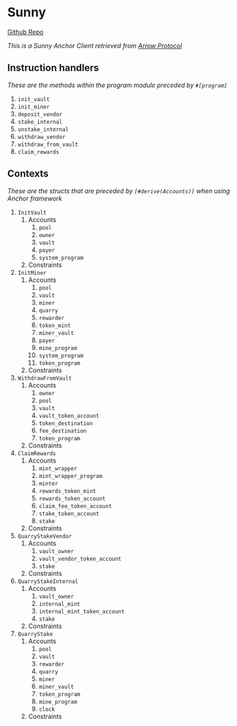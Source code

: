 # Sunny

[Github Repo](https://github.com/arrowprotocol/arrow/tree/master/lib/sunny)

*This is a Sunny Anchor Client retrieved from [Arrow Protocol](https://github.com/arrowprotocol/arrow)*

## Instruction handlers

*These are the methods within the program module preceded by `#[program]`*

1. `init_vault`
2. `init_miner`
3. `deposit_vendor`
4. `stake_internal`
5. `unstake_internal`
6. `withdraw_vendor`
7. `withdraw_from_vault`
8. `claim_rewards`

## Contexts

*These are the structs that are preceded by `[#derive(Accounts)]` when using Anchor framework*

1. `InitVault`
    1. Accounts
        1. `pool`
        2. `owner`
        3. `vault`
        4. `payer`
        5. `system_program`
    2. Constraints
2. `InitMiner`
    1. Accounts
        1. `pool`
        2. `vault`
        3. `miner`
        4. `quarry`
        5. `rewarder`
        6. `token_mint`
        7. `miner_vault`
        8. `payer`
        9. `mine_program`
        10. `system_program`
        11. `token_program`
    2. Constraints
3. `WithdrawFromVault`
    1. Accounts
        1. `owner`
        2. `pool`
        3. `vault`
        4. `vault_token_account`
        5. `token_destination`
        6. `fee_destination`
        7. `token_program`
    2. Constraints
4. `ClaimRewards`
    1. Accounts
        1. `mint_wrapper`
        2. `mint_wrapper_program`
        3. `minter`
        4. `rewards_token_mint`
        5. `rewards_token_account`
        6. `claim_fee_token_account`
        7. `stake_token_account`
        8. `stake`
    2. Constraints
5. `QuarryStakeVendor`
    1. Accounts
        1. `vault_owner`
        2. `vault_vendor_token_account`
        3. `stake`
    2. Constraints
6. `QuarryStakeInternal`
    1. Accounts
        1. `vault_owner`
        2. `internal_mint`
        3. `internal_mint_token_account`
        4. `stake`
    2. Constraints
7. `QuarryStake`
    1. Accounts
        1. `pool`
        2. `vault`
        3. `rewarder`
        4. `quarry`
        5. `miner`
        6. `miner_vault`
        7. `token_program`
        8. `mine_program`
        9. `clock`
    2. Constraints